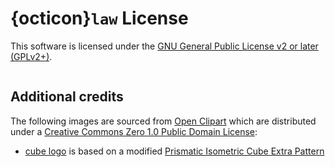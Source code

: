 # {octicon}`law` License

This software is licensed under the
[GNU General Public License v2 or later (GPLv2+)](https://github.com/kdeldycke/click-extra/blob/main/license).

```{literalinclude} ../license
```

## Additional credits

The following images are sourced from [Open Clipart](https://openclipart.org)
which are distributed under a
[Creative Commons Zero 1.0 Public Domain License](http://creativecommons.org/publicdomain/zero/1.0/):

- [cube logo](https://github.com/kdeldycke/click-extra/blob/main/docs/assets/logo-banner.svg)
  is based on a modified
  [Prismatic Isometric Cube Extra Pattern](https://openclipart.org/detail/266153/prismatic-isometric-cube-extra-pattern-no-background)
